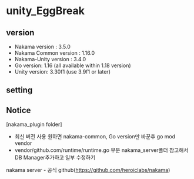# unity_EggBreak  

## version
- Nakama version : 3.5.0 
- Nakama Common version : 1.16.0  
- Nakama-Unity version : 3.4.0  
- Go version: 1.16 (all available within 1.18 version)  
- Unity version: 3.30f1 (use 3.9f1 or later)  

## setting

## Notice
[nakama_plugin folder]
- 최신 버전 사용 원하면 nakama-common, Go version만 바꾼후 go mod vendor  
- vendor/github.com/runtime/runtime.go 부분 nakama_server폴더 참고해서 DB Manager추가하고 일부 수정하기  


nakama server - 공식 github(https://github.com/heroiclabs/nakama)  